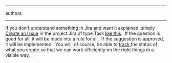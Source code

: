 

---
authors:

---




<span class='intro'> If you don't understand something in Jira and want it explained, simply <a class="ms-rteCustom-External" href="/Pages/JiraRequest.aspx" shape="rect" target="_blank">Create an Issue</a> in the project Jira of type Task <a href="/Pages/CreateTask.aspx" shape="rect">like this</a>.&#160; If the question is good for all, it will be made into a rule for all.&#160; If the suggestion is approved, it will be implemented.&#160; You will, of course, be able to <a href="/Pages/TrackingRequests.aspx" shape="rect">track </a>the status of what you create so that we can work efficiently on the right things in a visible way. ​ </span>





